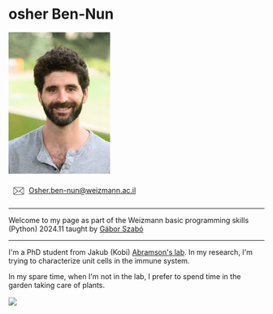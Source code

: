 
# osher Ben-Nun
<img src="/pictures/my_pic.jpg" width="200" align="center">

<img src="/pictures/email-icon.jpg" width="40" align="center">Osher.ben-nun@weizmann.ac.il 

---

Welcome to my page as part of the Weizmann basic programming skills (Python) 2024.11 taught by [Gábor Szabó](https://szabgab.com/)

---

I'm a PhD student from Jakub (Kobi) [Abramson's lab](https://www.weizmann.ac.il/dept/irb/abramson/).
  In my research, I'm trying to characterize unit cells in the immune system.

  In my spare time, when I'm not in the lab, I prefer to spend time in the garden taking care of plants.
  
  <img src="/pictures/my_garden.jpg" width="300" align="center">
  
